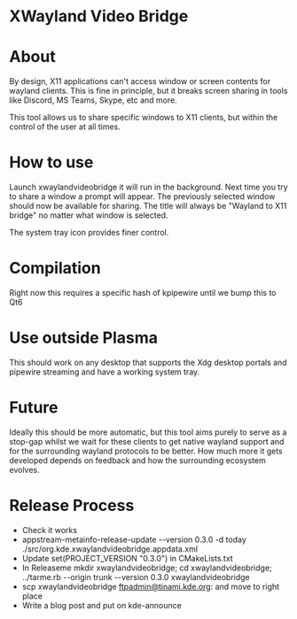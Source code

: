 <!--
SPDX-License-Identifier: BSD-3-Clause
SPDX-FileCopyrightText: 2023 David Edmundson <kde@davidedmundson.co.uk>
SPDX-FileCopyrightText: 2023 Aleix Pol <aleixpol@kde.org>
-->

# XWayland Video Bridge

# About

By design, X11 applications can't access window or screen contents for wayland clients. This is fine in principle, but it breaks screen sharing in tools like Discord, MS Teams, Skype, etc and more.

This tool allows us to share specific windows to X11 clients, but within the control of the user at all times.

# How to use

Launch xwaylandvideobridge it will run in the background. Next time you try to share a window a prompt will appear.
The previously selected window should now be available for sharing. The title will always be "Wayland to X11 bridge" no matter what window is selected.

The system tray icon provides finer control.

# Compilation

Right now this requires a specific hash of kpipewire until we bump this to Qt6

# Use outside Plasma

This should work on any desktop that supports the Xdg desktop portals and pipewire streaming and have a working system tray.

# Future

Ideally this should be more automatic, but this tool aims purely to serve as a stop-gap whilst we wait for these clients to get native wayland support and for the surrounding wayland protocols to be better. How much more it gets developed depends on feedback and how the surrounding ecosystem evolves.

# Release Process

- Check it works
- appstream-metainfo-release-update --version 0.3.0 -d today ./src/org.kde.xwaylandvideobridge.appdata.xml
- Update set(PROJECT_VERSION "0.3.0") in CMakeLists.txt
- In Releaseme  mkdir xwaylandvideobridge; cd xwaylandvideobridge; ../tarme.rb --origin trunk --version 0.3.0 xwaylandvideobridge
- scp xwaylandvideobridge ftpadmin@tinami.kde.org:  and move to right place
- Write a blog post and put on kde-announce
